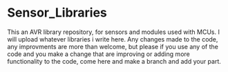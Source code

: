 # Sensor_Libraries
This an AVR library repository, for sensors and modules used with MCUs. I will upload whatever libraries i write here. Any changes made to the code, any improvments are more than welcome, but please if you use any of the code and you make a change that are improving or adding more functionality to the code, come here and make a branch and add your part.
